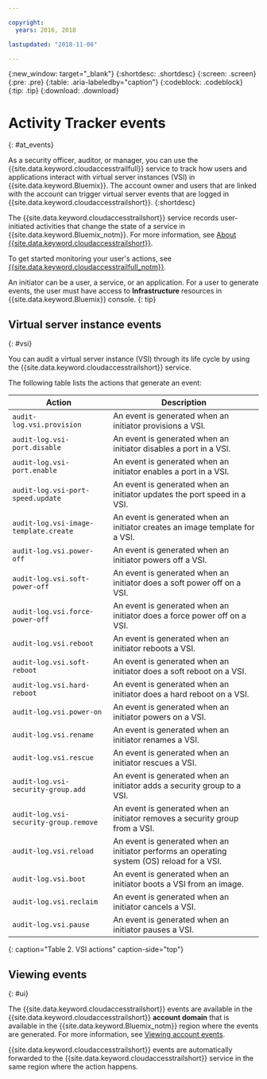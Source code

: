 ```yaml
---

copyright:
  years: 2016, 2018

lastupdated: "2018-11-06"

---
```


{:new_window: target="_blank"}
{:shortdesc: .shortdesc}
{:screen: .screen}
{:pre: .pre}
{:table: .aria-labeledby="caption"}
{:codeblock: .codeblock}
{:tip: .tip}
{:download: .download}


# Activity Tracker events 
{: #at_events}

As a security officer, auditor, or manager, you can use the {{site.data.keyword.cloudaccesstrailfull}} service to track how users and 
applications interact with virtual server instances (VSI) in {{site.data.keyword.Bluemix}}. The account owner and users that are linked 
with the account can trigger virtual server events that are logged in {{site.data.keyword.cloudaccesstrailshort}}.
{:shortdesc}

The {{site.data.keyword.cloudaccesstrailshort}} service records user-initiated activities that change the state of a service in 
{{site.data.keyword.Bluemix_notm}}. For more information, see 
[About {{site.data.keyword.cloudaccesstrailshort}}](/docs/services/cloud-activity-tracker/activity_tracker_ov.html#activity_tracker_ov ).

To get started monitoring your user's actions, see 
[{{site.data.keyword.cloudaccesstrailfull_notm}}](/docs/services/cloud-activity-tracker/index.html#getting-started-with-cla). 

An initiator can be a user, a service, or an application. For a user to generate events, the user must have access to **Infrastructure** resources in {{site.data.keyword.Bluemix}} console. 
{: tip}

<!--## Login events-->
<!--{: #login}-->

<!--The following table lists the action that generates a login event:-->

<!--| Action | Description |-->
<!--|----------|---------|-->
<!--| `audit-log.user.login`  | An event is generated when an initiator logs in to {{site.data.keyword.Bluemix}} through the {{site.data.keyword.Bluemix}} UI or the {{site.data.keyword.slportal}}. |--> 
<!--{: caption="Table 1. Login action" caption-side="top"}--> 


## Virtual server instance events
{: #vsi}

You can audit a virtual server instance (VSI) through its life cycle by using the {{site.data.keyword.cloudaccesstrailshort}} service.

The following table lists the actions that generate an event:

| Action | Description |
|----------|---------|
| `audit-log.vsi.provision`             | An event is generated when an initiator provisions a VSI.  | 
| `audit-log.vsi-port.disable`          | An event is generated when an initiator disables a port in a VSI. | 
| `audit-log.vsi-port.enable`           | An event is generated when an initiator enables a port in a VSI. | 
| `audit-log.vsi-port-speed.update`     | An event is generated when an initiator updates the port speed in a VSI. |
| `audit-log.vsi-image-template.create` | An event is generated when an initiator creates an image template for a VSI.  |
| `audit-log.vsi.power-off`             | An event is generated when an initiator powers off a VSI.  |
| `audit-log.vsi.soft-power-off`        | An event is generated when an initiator does a soft power off on a VSI. |
| `audit-log.vsi.force-power-off`       | An event is generated when an initiator does a force power off on a VSI. |
| `audit-log.vsi.reboot`                | An event is generated when an initiator reboots a VSI. | 
| `audit-log.vsi.soft-reboot`           | An event is generated when an initiator does a soft reboot on a VSI. | 
| `audit-log.vsi.hard-reboot`           | An event is generated when an initiator does a hard reboot on a VSI. | 
| `audit-log.vsi.power-on`              | An event is generated when an initiator powers on a VSI. | 
| `audit-log.vsi.rename`                | An event is generated when an initiator renames a VSI. | 
| `audit-log.vsi.rescue`                | An event is generated when an initiator rescues a VSI. | 
| `audit-log.vsi-security-group.add`    | An event is generated when an initiator adds a security group to a VSI. | 
| `audit-log.vsi-security-group.remove` | An event is generated when an initiator removes a security group from a VSI. | 
| `audit-log.vsi.reload`                | An event is generated when an initiator performs an operating system (OS) reload for a VSI. | 
| `audit-log.vsi.boot`                  | An event is generated when an initiator boots a VSI from an image. | 
| `audit-log.vsi.reclaim`               | An event is generated when an initiator cancels a VSI. | 
| `audit-log.vsi.pause`                 | An event is generated when an initiator pauses a VSI. | 
{: caption="Table 2. VSI actions" caption-side="top"} 



## Viewing events
{: #ui}

The {{site.data.keyword.cloudaccesstrailshort}} events are available in the {{site.data.keyword.cloudaccesstrailshort}} **account domain** that 
is available in the {{site.data.keyword.Bluemix_notm}} region where the events are generated. For more information, see [Viewing account 
events](/docs/services/cloud-activity-tracker/how-to/manage-events-ui/viewing_events.html#account_events).

{{site.data.keyword.cloudaccesstrailshort}} events are automatically forwarded to the {{site.data.keyword.cloudaccesstrailshort}} service 
in the same region where the action happens.
